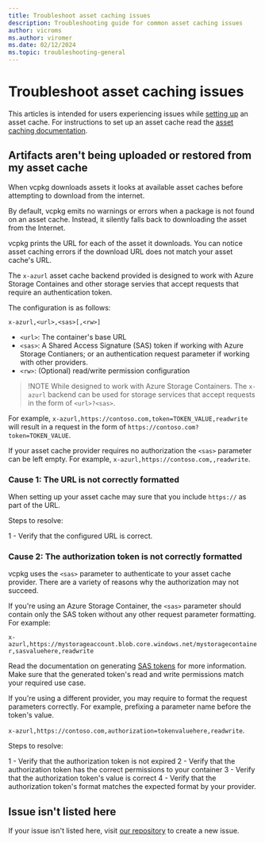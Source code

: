 ```yaml
---
title: Troubleshoot asset caching issues
description: Troubleshooting guide for common asset caching issues
author: vicroms
ms.author: viromer
ms.date: 02/12/2024
ms.topic: troubleshooting-general
---
```


# Troubleshoot asset caching issues

This articles is intended for users experiencing issues while [setting
up](../commands/install.md) an asset cache. For instructions to set up an asset
cache read the [asset caching documentation](../concepts/asset-caching.md).

## Artifacts aren't being uploaded or restored from my asset cache

When vcpkg downloads assets it looks at available asset caches before
attempting to download from the internet.

By default, vcpkg emits no warnings or errors when a package is not found on an
asset cache. Instead, it silently falls back to downloading the asset from the Internet.

vcpkg prints the URL for each of the asset it downloads. You can notice asset
caching errors if the download URL does not match your asset cache's URL.

The `x-azurl` asset cache backend provided is designed to work with Azure Storage
Containes and other storage servies that accept requests that require an
authentication token.

The configuration is as follows:

`x-azurl,<url>,<sas>[,<rw>]`

* `<url>`: The container's base URL
* `<sas>`: A Shared Access Signature (SAS) token if working with Azure Storage
  Contianers; or an authentication request parameter if working with other providers.
* `<rw>`: (Optional) read/write permission configuration

> !NOTE
> While designed to work with Azure Storage Containers. The `x-azurl` backend
> can be used for storage services that accept requests in the form of
> `<url>?<sas>`.

For example, `x-azurl,https://contoso.com,token=TOKEN_VALUE,readwrite` will
result in a request in the form of `https://contoso.com?token=TOKEN_VALUE`.

If your asset cache provider requires no authorization the `<sas>` parameter can
be left empty. For example, `x-azurl,https://contoso.com,,readwrite`.

### Cause 1: The URL is not correctly formatted

When setting up your asset cache may sure that you include `https://` as part of
the URL.

Steps to resolve:

1 - Verify that the configured URL is correct.

### Cause 2: The authorization token is not correctly formatted

vcpkg uses the `<sas>` parameter to authenticate to your asset cache provider.
There are a variety of reasons why the authorization may not succeed.

If you're using an Azure Storage Container, the `<sas>` parameter should contain
only the SAS token without any other request parameter formatting. For example:

`x-azurl,https://mystorageaccount.blob.core.windows.net/mystoragecontainer,sasvaluehere,readwrite`

Read the documentation on generating [SAS
tokens](/azure/storage/blobs/blob-containers-portal#generate-a-shared-access-signature)
for more information. Make sure that the generated token's read and write
permissions match your required use case.

If you're using a different provider, you may require to format the request
parameters correctly. For example, prefixing a parameter name before the token's
value.

`x-azurl,https://contoso.com,authorization=tokenvaluehere,readwrite`.

Steps to resolve:

1 - Verify that the authorization token is not expired
2 - Verify that the authorization token has the correct permissions to your container
3 - Verify that the authorization token's value is correct
4 - Verify that the authorization token's format matches the expected format by
your provider.

## Issue isn't listed here

If your issue isn't listed here, visit [our
repository](https://github.com/microsoft/vcpkg/issues) to create a new issue.
